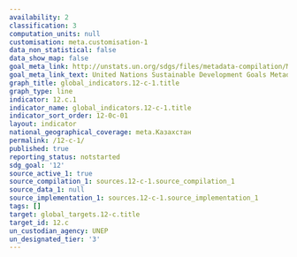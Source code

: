 ```yaml
---
availability: 2
classification: 3
computation_units: null
customisation: meta.customisation-1
data_non_statistical: false
data_show_map: false
goal_meta_link: http://unstats.un.org/sdgs/files/metadata-compilation/Metadata-Goal-12.pdf
goal_meta_link_text: United Nations Sustainable Development Goals Metadata (pdf 782kB)
graph_title: global_indicators.12-c-1.title
graph_type: line
indicator: 12.c.1
indicator_name: global_indicators.12-c-1.title
indicator_sort_order: 12-0c-01
layout: indicator
national_geographical_coverage: meta.Казахстан
permalink: /12-c-1/
published: true
reporting_status: notstarted
sdg_goal: '12'
source_active_1: true
source_compilation_1: sources.12-c-1.source_compilation_1
source_data_1: null
source_implementation_1: sources.12-c-1.source_implementation_1
tags: []
target: global_targets.12-c.title
target_id: 12.c
un_custodian_agency: UNEP
un_designated_tier: '3'
---
```


